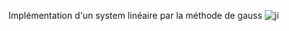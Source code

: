 
Implémentation d'un system linéaire par la méthode de gauss
![ji](https://cloud.githubusercontent.com/assets/22420836/21571860/ad4266d8-ced3-11e6-8fd9-ba2d90a9f0a7.png)
